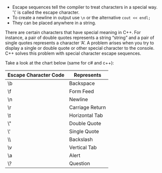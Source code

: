 - Escape sequences tell the compiler to treat characters in a special way. '\\' is called the escape character.
- To create a newline in output use `\n` or the alternative `cout << endl;`
- They can be placed anywhere in a string.

There are certain characters that have special meaning in C++. For instance, a pair of double quotes represents a string “string” and a pair of single quotes represents a character ‘A’. A problem arises when you try to display a single or double quote or other special character to the console. C++ solves this problem with special character escape sequences.



Take a look at the chart below (same for c# and c++):

| Escape Character Code | Represents<br>  |
| --------------------- | --------------- |
| \\b                   | Backspace       |
| \\f                   | Form Feed       |
| \\n                   | Newline         |
| \\r                   | Carriage Return |
| \\t                   | Horizontal Tab  |
| \\"                   | Double Quote    |
| \\'                   | Single Quote    |
| \\\\                  | Backslash       |
| \\v                   | Vertical Tab    |
| \\a                   | Alert           |
| \\?                   | Question        |

